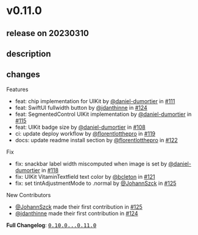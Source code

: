 # v0.11.0

## release on 20230310
## description
## changes
Features

* feat: chip implementation for UIKit by <a class="user-mention notranslate" data-hovercard-type="user" data-hovercard-url="/users/daniel-dumortier/hovercard" data-octo-click="hovercard-link-click" data-octo-dimensions="link_type:self" href="https://github.com/daniel-dumortier">@daniel-dumortier</a> in <a class="issue-link js-issue-link" data-error-text="Failed to load title" data-id="1537974058" data-permission-text="Title is private" data-url="https://github.com/Decathlon/vitamin-ios/issues/111" data-hovercard-type="pull_request" data-hovercard-url="/Decathlon/vitamin-ios/pull/111/hovercard" href="https://github.com/Decathlon/vitamin-ios/pull/111">#111</a>
* feat: SwiftUI fullwidth button by <a class="user-mention notranslate" data-hovercard-type="user" data-hovercard-url="/users/jdanthinne/hovercard" data-octo-click="hovercard-link-click" data-octo-dimensions="link_type:self" href="https://github.com/jdanthinne">@jdanthinne</a> in <a class="issue-link js-issue-link" data-error-text="Failed to load title" data-id="1611429434" data-permission-text="Title is private" data-url="https://github.com/Decathlon/vitamin-ios/issues/124" data-hovercard-type="pull_request" data-hovercard-url="/Decathlon/vitamin-ios/pull/124/hovercard" href="https://github.com/Decathlon/vitamin-ios/pull/124">#124</a>
* feat: SegmentedControl UIKit implementation by <a class="user-mention notranslate" data-hovercard-type="user" data-hovercard-url="/users/daniel-dumortier/hovercard" data-octo-click="hovercard-link-click" data-octo-dimensions="link_type:self" href="https://github.com/daniel-dumortier">@daniel-dumortier</a> in <a class="issue-link js-issue-link" data-error-text="Failed to load title" data-id="1573396028" data-permission-text="Title is private" data-url="https://github.com/Decathlon/vitamin-ios/issues/115" data-hovercard-type="pull_request" data-hovercard-url="/Decathlon/vitamin-ios/pull/115/hovercard" href="https://github.com/Decathlon/vitamin-ios/pull/115">#115</a>
* feat: UIKit badge size by <a class="user-mention notranslate" data-hovercard-type="user" data-hovercard-url="/users/daniel-dumortier/hovercard" data-octo-click="hovercard-link-click" data-octo-dimensions="link_type:self" href="https://github.com/daniel-dumortier">@daniel-dumortier</a> in <a class="issue-link js-issue-link" data-error-text="Failed to load title" data-id="1514092206" data-permission-text="Title is private" data-url="https://github.com/Decathlon/vitamin-ios/issues/108" data-hovercard-type="pull_request" data-hovercard-url="/Decathlon/vitamin-ios/pull/108/hovercard" href="https://github.com/Decathlon/vitamin-ios/pull/108">#108</a>
* ci: update deploy workflow by <a class="user-mention notranslate" data-hovercard-type="user" data-hovercard-url="/users/florentlotthepro/hovercard" data-octo-click="hovercard-link-click" data-octo-dimensions="link_type:self" href="https://github.com/florentlotthepro">@florentlotthepro</a> in <a class="issue-link js-issue-link" data-error-text="Failed to load title" data-id="1585626822" data-permission-text="Title is private" data-url="https://github.com/Decathlon/vitamin-ios/issues/119" data-hovercard-type="pull_request" data-hovercard-url="/Decathlon/vitamin-ios/pull/119/hovercard" href="https://github.com/Decathlon/vitamin-ios/pull/119">#119</a>
* docs: update readme install section by <a class="user-mention notranslate" data-hovercard-type="user" data-hovercard-url="/users/florentlotthepro/hovercard" data-octo-click="hovercard-link-click" data-octo-dimensions="link_type:self" href="https://github.com/florentlotthepro">@florentlotthepro</a> in <a class="issue-link js-issue-link" data-error-text="Failed to load title" data-id="1606466458" data-permission-text="Title is private" data-url="https://github.com/Decathlon/vitamin-ios/issues/122" data-hovercard-type="pull_request" data-hovercard-url="/Decathlon/vitamin-ios/pull/122/hovercard" href="https://github.com/Decathlon/vitamin-ios/pull/122">#122</a>

Fix

* fix: snackbar label width miscomputed when image is set by <a class="user-mention notranslate" data-hovercard-type="user" data-hovercard-url="/users/daniel-dumortier/hovercard" data-octo-click="hovercard-link-click" data-octo-dimensions="link_type:self" href="https://github.com/daniel-dumortier">@daniel-dumortier</a> in <a class="issue-link js-issue-link" data-error-text="Failed to load title" data-id="1581396322" data-permission-text="Title is private" data-url="https://github.com/Decathlon/vitamin-ios/issues/118" data-hovercard-type="pull_request" data-hovercard-url="/Decathlon/vitamin-ios/pull/118/hovercard" href="https://github.com/Decathlon/vitamin-ios/pull/118">#118</a>
* fix: UIKit VitaminTextfield text color by <a class="user-mention notranslate" data-hovercard-type="user" data-hovercard-url="/users/bcleton/hovercard" data-octo-click="hovercard-link-click" data-octo-dimensions="link_type:self" href="https://github.com/bcleton">@bcleton</a> in <a class="issue-link js-issue-link" data-error-text="Failed to load title" data-id="1603467747" data-permission-text="Title is private" data-url="https://github.com/Decathlon/vitamin-ios/issues/121" data-hovercard-type="pull_request" data-hovercard-url="/Decathlon/vitamin-ios/pull/121/hovercard" href="https://github.com/Decathlon/vitamin-ios/pull/121">#121</a>
* fix: set tintAdjustmentMode to .normal by <a class="user-mention notranslate" data-hovercard-type="user" data-hovercard-url="/users/JohannSzck/hovercard" data-octo-click="hovercard-link-click" data-octo-dimensions="link_type:self" href="https://github.com/JohannSzck">@JohannSzck</a> in <a class="issue-link js-issue-link" data-error-text="Failed to load title" data-id="1611739633" data-permission-text="Title is private" data-url="https://github.com/Decathlon/vitamin-ios/issues/125" data-hovercard-type="pull_request" data-hovercard-url="/Decathlon/vitamin-ios/pull/125/hovercard" href="https://github.com/Decathlon/vitamin-ios/pull/125">#125</a>

New Contributors

* <a class="user-mention notranslate" data-hovercard-type="user" data-hovercard-url="/users/JohannSzck/hovercard" data-octo-click="hovercard-link-click" data-octo-dimensions="link_type:self" href="https://github.com/JohannSzck">@JohannSzck</a> made their first contribution in <a class="issue-link js-issue-link" data-error-text="Failed to load title" data-id="1611739633" data-permission-text="Title is private" data-url="https://github.com/Decathlon/vitamin-ios/issues/125" data-hovercard-type="pull_request" data-hovercard-url="/Decathlon/vitamin-ios/pull/125/hovercard" href="https://github.com/Decathlon/vitamin-ios/pull/125">#125</a>
* <a class="user-mention notranslate" data-hovercard-type="user" data-hovercard-url="/users/jdanthinne/hovercard" data-octo-click="hovercard-link-click" data-octo-dimensions="link_type:self" href="https://github.com/jdanthinne">@jdanthinne</a> made their first contribution in <a class="issue-link js-issue-link" data-error-text="Failed to load title" data-id="1611429434" data-permission-text="Title is private" data-url="https://github.com/Decathlon/vitamin-ios/issues/124" data-hovercard-type="pull_request" data-hovercard-url="/Decathlon/vitamin-ios/pull/124/hovercard" href="https://github.com/Decathlon/vitamin-ios/pull/124">#124</a>

<strong>Full Changelog</strong>: <a class="commit-link" href="https://github.com/Decathlon/vitamin-ios/compare/0.10.0...0.11.0"><tt>0.10.0...0.11.0</tt></a>

